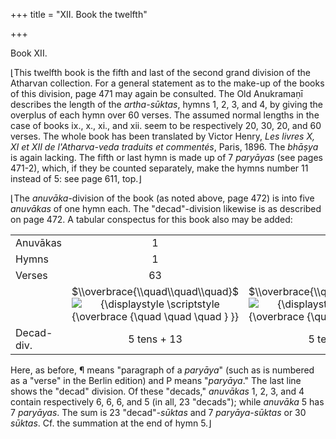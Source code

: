 +++
title = "XII. Book the twelfth"

+++




Book XII.

⌊This twelfth book is the fifth and last of the second grand division of
the Atharvan collection. For a general statement as to the make-up of
the books of this division, page 471 may again be consulted. The Old
Anukramaṇī describes the length of the *artha-sūktas*, hymns 1, 2, 3,
and 4, by giving the overplus of each hymn over 60 verses. The assumed
normal lengths in the case of books ix., x., xi., and xii. seem to be
respectively 20, 30, 20, and 60 verses. The whole book has been
translated by Victor Henry, *Les livres X, XI et XII de l'Atharva-veda
traduits et commentés*, Paris, 1896. The *bhāṣya* is again lacking. The
fifth or last hymn is made up of 7 *paryāyas* (see pages 471-2), which,
if they be counted separately, make the hymns number 11 instead of 5:
see page 611, top.⌋

⌊The *anuvāka*-division of the book (as noted above, page 472) is into
five *anuvākas* of one hymn each. The "decad"-division likewise is as
described on page 472. A tabular conspectus for this book also may be
added:

|            |                                                                                                                                                                                                             |                                                                                                                                                                                                             |                                                                                                                                                                                                             |                                                                                                                                                                                                             |                                                                                                                                                                                                             |
|------------|:-----------------------------------------------------------------------------------------------------------------------------------------------------------------------------------------------------------:|:-----------------------------------------------------------------------------------------------------------------------------------------------------------------------------------------------------------:|:-----------------------------------------------------------------------------------------------------------------------------------------------------------------------------------------------------------:|:-----------------------------------------------------------------------------------------------------------------------------------------------------------------------------------------------------------:|:-----------------------------------------------------------------------------------------------------------------------------------------------------------------------------------------------------------:|
| Anuvākas   |                                                                                                      1                                                                                                      |                                                                                                      2                                                                                                      |                                                                                                      3                                                                                                      |                                                                                                      4                                                                                                      |                                                                                                      5                                                                                                      |
| Hymns      |                                                                                                      1                                                                                                      |                                                                                                      2                                                                                                      |                                                                                                      3                                                                                                      |                                                                                                      4                                                                                                      |                                                                                                      5                                                                                                      |
| Verses     |                                                                                                     63                                                                                                      |                                                                                                     55                                                                                                      |                                                                                                     60                                                                                                      |                                                                                                     53                                                                                                      |                                                                                                     73¶                                                                                                     |
|            | $\\overbrace{\\quad\\quad\\quad}$![{\\displaystyle \\scriptstyle {\\overbrace {\\quad \\quad \\quad } }}](https://wikimedia.org/api/rest_v1/media/math/render/svg/e5c43b25cf514b14e3a007cc35fccfc281583ce6) | $\\overbrace{\\quad\\quad\\quad}$![{\\displaystyle \\scriptstyle {\\overbrace {\\quad \\quad \\quad } }}](https://wikimedia.org/api/rest_v1/media/math/render/svg/e5c43b25cf514b14e3a007cc35fccfc281583ce6) | $\\overbrace{\\quad\\quad\\quad}$![{\\displaystyle \\scriptstyle {\\overbrace {\\quad \\quad \\quad } }}](https://wikimedia.org/api/rest_v1/media/math/render/svg/e5c43b25cf514b14e3a007cc35fccfc281583ce6) | $\\overbrace{\\quad\\quad\\quad}$![{\\displaystyle \\scriptstyle {\\overbrace {\\quad \\quad \\quad } }}](https://wikimedia.org/api/rest_v1/media/math/render/svg/e5c43b25cf514b14e3a007cc35fccfc281583ce6) | $\\overbrace{\\quad\\quad\\quad}$![{\\displaystyle \\scriptstyle {\\overbrace {\\quad \\quad \\quad } }}](https://wikimedia.org/api/rest_v1/media/math/render/svg/e5c43b25cf514b14e3a007cc35fccfc281583ce6) |
| Decad-div. |                                                                                                 5 tens + 13                                                                                                 |                                                                                                 5 tens + 5                                                                                                  |                                                                                                   6 tens                                                                                                    |                                                                                                 4 tens + 13                                                                                                 |                                                                                                     7 P                                                                                                     |

Here, as before, ¶ means "paragraph of a *paryāya*" (such as is numbered
as a "verse" in the Berlin edition) and P means "*paryāya*." The last
line shows the "decad" division. Of these "decads," *anuvākas* 1, 2, 3,
and 4 contain respectively 6, 6, 6, and 5 (in all, 23 "decads"); while
*anuvāka* 5 has 7 *paryāyas*. The sum is 23 "decad"*-sūktas* and 7
*paryāya-sūktas* or 30 *sūktas*. Cf. the summation at the end of hymn
5.⌋

